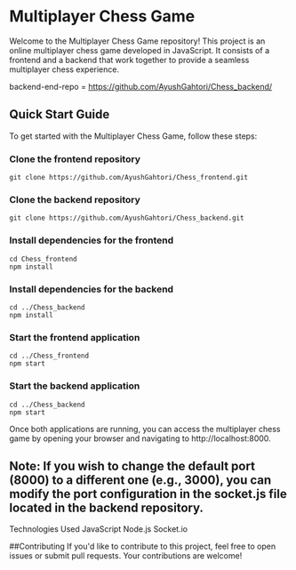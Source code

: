# Multiplayer Chess Game

Welcome to the Multiplayer Chess Game repository! This project is an online multiplayer chess game developed in JavaScript. It consists of a frontend and a backend that work together to provide a seamless multiplayer chess experience.

backend-end-repo = https://github.com/AyushGahtori/Chess_backend/

## Quick Start Guide

To get started with the Multiplayer Chess Game, follow these steps:


### Clone the frontend repository
```
git clone https://github.com/AyushGahtori/Chess_frontend.git
```
### Clone the backend repository
```
git clone https://github.com/AyushGahtori/Chess_backend.git
```
### Install dependencies for the frontend
```
cd Chess_frontend
npm install
```
### Install dependencies for the backend
```
cd ../Chess_backend
npm install
```
### Start the frontend application
```
cd ../Chess_frontend
npm start
```
### Start the backend application
```
cd ../Chess_backend
npm start
```
Once both applications are running, you can access the multiplayer chess game by opening your browser and navigating to http://localhost:8000.

## Note: If you wish to change the default port (8000) to a different one (e.g., 3000), you can modify the port configuration in the socket.js file located in the backend repository.

Technologies Used
JavaScript
Node.js
Socket.io

##Contributing
If you'd like to contribute to this project, feel free to open issues or submit pull requests. Your contributions are welcome!
